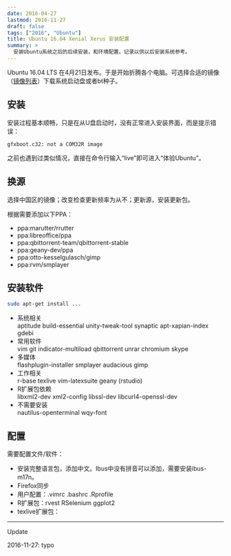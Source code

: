 ```yaml
---
date: 2016-04-27
lastmod: 2016-11-27
draft: false
tags: ["2016", "Ubuntu"]
title: Ubuntu 16.04 Xenial Xerus 安装配置
summary: >
  安装Ubuntu系统之后的后续安装，和环境配置。记录以供以后安装系统参考。
---
```


Ubuntu 16.04 LTS 在4月21日发布。于是开始折腾各个电脑。可选择合适的镜像（[镜像列表](https://launchpad.net/ubuntu/+cdmirrors)）下载系统启动盘或者bt种子。

## 安装

安装过程基本顺畅，只是在从U盘启动时，没有正常进入安装界面，而是提示错误：
```
gfxboot.c32: not a COM32R image
```
之前也遇到过类似情况，直接在命令行输入“live”即可进入“体验Ubuntu”。

## 换源

选择中国区的镜像；改变检查更新频率为从不；更新源，安装更新包。

根据需要添加以下PPA：
- ppa:marutter/rrutter
- ppa:libreoffice/ppa
- ppa:qbittorrent-team/qbittorrent-stable
- ppa:geany-dev/ppa
- ppa:otto-kesselgulasch/gimp
- ppa:rvm/smplayer

## 安装软件
```bash
sudo apt-get install ...
```
- 系统相关  
  aptitude build-essential unity-tweak-tool synaptic apt-xapian-index gdebi
- 常用软件  
  vim git indicator-multiload qbittorrent unrar chromium skype
- 多媒体  
  flashplugin-installer smplayer audacious gimp
- 工作相关  
  r-base texlive vim-latexsuite geany (rstudio)
- R扩展包依赖  
  libxml2-dev xml2-config libssl-dev libcurl4-openssl-dev
- 不需要安装  
  nautilus-openterminal wqy-font

## 配置

需要配置文件/软件：
- 安装完整语言包，添加中文。Ibus中没有拼音可以添加，需要安装ibus-m17n。
- Firefox同步
- 用户配置：.vimrc .bashrc .Rprofile
- R扩展包：rvest RSelenium ggplot2
- texlive扩展包：

--------
Update

2016-11-27: typo
